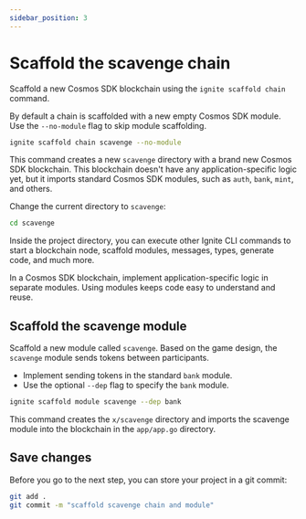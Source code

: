 ```yaml
---
sidebar_position: 3
---
```


# Scaffold the scavenge chain

Scaffold a new Cosmos SDK blockchain using the `ignite scaffold chain` command.

By default a chain is scaffolded with a new empty Cosmos SDK module. Use the `--no-module` flag to skip module
scaffolding.

[mdrun]: # (exec)
```bash
ignite scaffold chain scavenge --no-module
```

This command creates a new `scavenge` directory with a brand new Cosmos SDK blockchain. This blockchain doesn't have any
application-specific logic yet, but it imports standard Cosmos SDK modules, such as `auth`, `bank`, `mint`, and others.

Change the current directory to `scavenge`:

[mdrun]: # (exec)
```bash mdrun=q
cd scavenge
```

Inside the project directory, you can execute other Ignite CLI commands to start a blockchain node, scaffold modules,
messages, types, generate code, and much more.

In a Cosmos SDK blockchain, implement application-specific logic in separate modules. Using modules keeps code easy to
understand and reuse.

## Scaffold the scavenge module

Scaffold a new module called `scavenge`. Based on the game design, the `scavenge` module sends tokens between
participants.

- Implement sending tokens in the standard `bank` module.
- Use the optional `--dep` flag to specify the `bank` module.

```bash
ignite scaffold module scavenge --dep bank
```

This command creates the `x/scavenge` directory and imports the scavenge module into the blockchain in the `app/app.go`
directory.

## Save changes

Before you go to the next step, you can store your project in a git commit:

```bash
git add .
git commit -m "scaffold scavenge chain and module"
```
